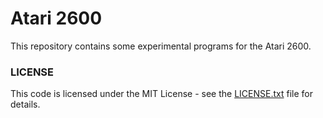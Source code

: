 # Atari 2600

This repository contains some experimental programs for the Atari 2600.

### LICENSE

This code is licensed under the MIT License - see the [LICENSE.txt](LICENSE.txt)
file for details.
